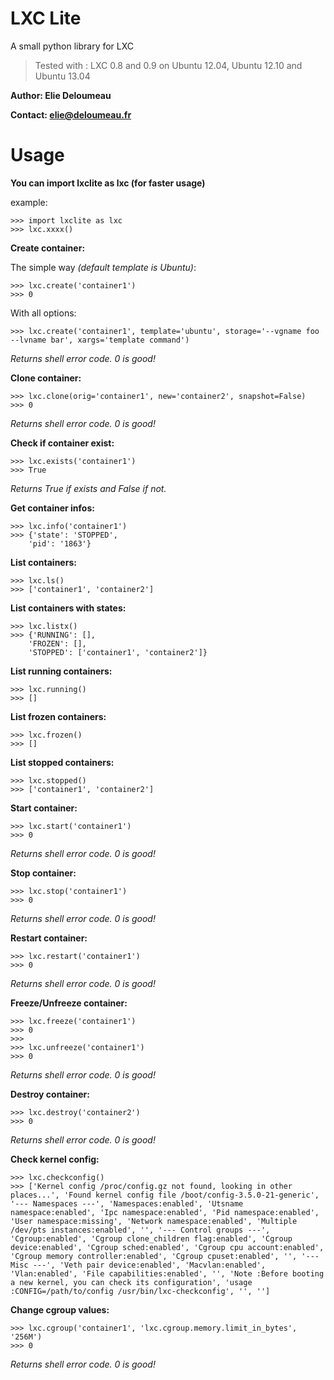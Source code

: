 LXC Lite
========

A small python library for LXC

> Tested with : LXC 0.8 and 0.9 on Ubuntu 12.04, Ubuntu 12.10 and Ubuntu 13.04

**Author: Elie Deloumeau**

**Contact: elie@deloumeau.fr**

Usage
=====

**You can import lxclite as lxc (for faster usage)**

example:

    >>> import lxclite as lxc
    >>> lxc.xxxx()

**Create container:**

The simple way *(default template is Ubuntu)*:

    >>> lxc.create('container1')
    >>> 0

With all options:

    >>> lxc.create('container1', template='ubuntu', storage='--vgname foo --lvname bar', xargs='template command')
*Returns shell error code. 0 is good!*

**Clone container:**

    >>> lxc.clone(orig='container1', new='container2', snapshot=False)
    >>> 0
*Returns shell error code. 0 is good!*
    
**Check if container exist:**

    >>> lxc.exists('container1')
    >>> True
*Returns True if exists and False if not.*

**Get container infos:**

    >>> lxc.info('container1')
    >>> {'state': 'STOPPED',
        'pid': '1863'}

**List containers:**

    >>> lxc.ls()
    >>> ['container1', 'container2']

**List containers with states:**

    >>> lxc.listx()
    >>> {'RUNNING': [],
        'FROZEN': [],
        'STOPPED': ['container1', 'container2']}
        
**List running containers:**

    >>> lxc.running()
    >>> []
    
**List frozen containers:**

    >>> lxc.frozen()
    >>> []

**List stopped containers:**

    >>> lxc.stopped()
    >>> ['container1', 'container2']
    
**Start container:**

    >>> lxc.start('container1')
    >>> 0
*Returns shell error code. 0 is good!*

**Stop container:**

    >>> lxc.stop('container1')
    >>> 0
*Returns shell error code. 0 is good!*

**Restart container:**

    >>> lxc.restart('container1')
    >>> 0
*Returns shell error code. 0 is good!*

**Freeze/Unfreeze container:**

    >>> lxc.freeze('container1')
    >>> 0
    >>>
    >>> lxc.unfreeze('container1')
    >>> 0
*Returns shell error code. 0 is good!*

**Destroy container:**

    >>> lxc.destroy('container2')
    >>> 0
*Returns shell error code. 0 is good!*

**Check kernel config:**

    >>> lxc.checkconfig()
    >>> ['Kernel config /proc/config.gz not found, looking in other places...', 'Found kernel config file /boot/config-3.5.0-21-generic', '--- Namespaces ---', 'Namespaces:enabled', 'Utsname namespace:enabled', 'Ipc namespace:enabled', 'Pid namespace:enabled', 'User namespace:missing', 'Network namespace:enabled', 'Multiple /dev/pts instances:enabled', '', '--- Control groups ---', 'Cgroup:enabled', 'Cgroup clone_children flag:enabled', 'Cgroup device:enabled', 'Cgroup sched:enabled', 'Cgroup cpu account:enabled', 'Cgroup memory controller:enabled', 'Cgroup cpuset:enabled', '', '--- Misc ---', 'Veth pair device:enabled', 'Macvlan:enabled', 'Vlan:enabled', 'File capabilities:enabled', '', 'Note :Before booting a new kernel, you can check its configuration', 'usage :CONFIG=/path/to/config /usr/bin/lxc-checkconfig', '', '']

**Change cgroup values:**

    >>> lxc.cgroup('container1', 'lxc.cgroup.memory.limit_in_bytes', '256M')
    >>> 0
*Returns shell error code. 0 is good!*
